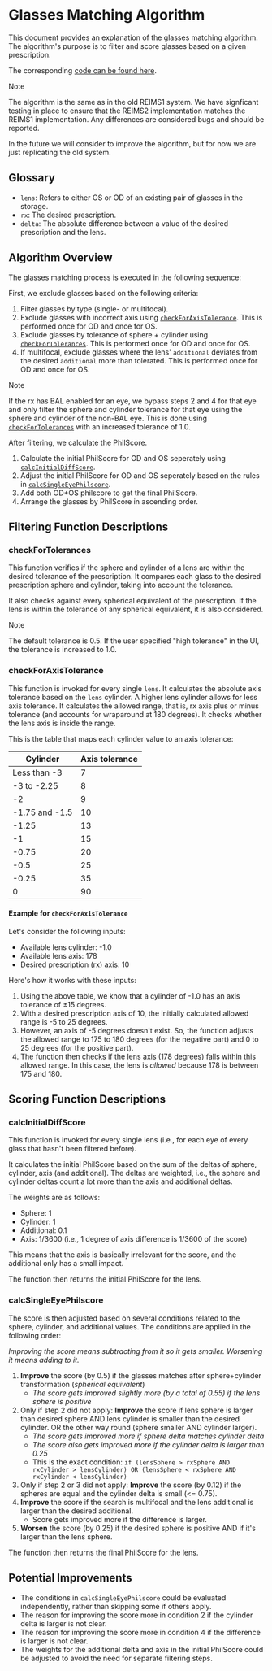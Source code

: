 # Glasses Matching Algorithm

This document provides an explanation of the glasses matching algorithm. The algorithm's purpose is to filter and score glasses based on a given prescription.

The corresponding [code can be found here](https://github.com/reims2/reims2-frontend/blob/main/src/lib/philscore.ts).

> [!NOTE]
> The algorithm is the same as in the old REIMS1 system. We have signficant testing in place to ensure that the REIMS2 implementation matches the REIMS1 implementation. Any differences are considered bugs and should be reported.
>
> In the future we will consider to improve the algorithm, but for now we are just replicating the old system.

## Glossary

- `lens`: Refers to either OS or OD of an existing pair of glasses in the storage.
- `rx`: The desired prescription.
- `delta`: The absolute difference between a value of the desired prescription and the lens.

## Algorithm Overview

The glasses matching process is executed in the following sequence:

First, we exclude glasses based on the following criteria:

1. Filter glasses by type (single- or multifocal).
2. Exclude glasses with incorrect axis using [`checkForAxisTolerance`](#checkforaxistolerance). This is performed once for OD and once for OS.
3. Exclude glasses by tolerance of sphere + cylinder using [`checkForTolerances`](#checkfortolerances). This is performed once for OD and once for OS.
4. If multifocal, exclude glasses where the lens' `additional` deviates from the desired `additional` more than tolerated. This is performed once for OD and once for OS.

> [!NOTE]
> If the rx has BAL enabled for an eye, we bypass steps 2 and 4 for that eye and only filter the sphere and cylinder tolerance for that eye using the sphere and cylinder of the non-BAL eye. This is done using [`checkForTolerances`](#checkfortolerances) with an increased tolerance of 1.0.

After filtering, we calculate the PhilScore.

1. Calculate the initial PhilScore for OD and OS seperately using [`calcInitialDiffScore`](#calcinitialdiffscore).
2. Adjust the initial PhilScore for OD and OS seperately based on the rules in [`calcSingleEyePhilscore`](#calcsingleeyephilscore).
3. Add both OD+OS philscore to get the final PhilScore.
4. Arrange the glasses by PhilScore in ascending order.

## Filtering Function Descriptions

### checkForTolerances

This function verifies if the sphere and cylinder of a lens are within the desired tolerance of the prescription. It compares each glass to the desired prescription sphere and cylinder, taking into account the tolerance.

It also checks against every spherical equivalent of the prescription. If the lens is within the tolerance of any spherical equivalent, it is also considered.

> [!NOTE]
> The default tolerance is 0.5. If the user specified "high tolerance" in the UI, the tolerance is increased to 1.0.

### checkForAxisTolerance

This function is invoked for every single `lens`. It calculates the absolute axis tolerance based on the `lens` cylinder. A higher lens cylinder allows for less axis tolerance. It calculates the allowed range, that is, rx axis plus or minus tolerance (and accounts for wraparound at 180 degrees). It checks whether the lens axis is inside the range.

This is the table that maps each cylinder value to an axis tolerance:

| Cylinder       | Axis tolerance |
| -------------- | -------------- |
| Less than -3   | 7              |
| -3 to -2.25    | 8              |
| -2             | 9              |
| -1.75 and -1.5 | 10             |
| -1.25          | 13             |
| -1             | 15             |
| -0.75          | 20             |
| -0.5           | 25             |
| -0.25          | 35             |
| 0              | 90             |

#### Example for `checkForAxisTolerance`

Let's consider the following inputs:

- Available lens cylinder: -1.0
- Available lens axis: 178
- Desired prescription (rx) axis: 10

Here's how it works with these inputs:

1. Using the above table, we know that a cylinder of -1.0 has an axis tolerance of ±15 degrees.
2. With a desired prescription axis of 10, the initially calculated allowed range is -5 to 25 degrees.
3. However, an axis of -5 degrees doesn't exist. So, the function adjusts the allowed range to 175 to 180 degrees (for the negative part) and 0 to 25 degrees (for the positive part).
4. The function then checks if the lens axis (178 degrees) falls within this allowed range. In this case, the lens is _allowed_ because 178 is between 175 and 180.

## Scoring Function Descriptions

### calcInitialDiffScore

This function is invoked for every single lens (i.e., for each eye of every glass that hasn't been filtered before).

It calculates the initial PhilScore based on the sum of the deltas of sphere, cylinder, axis (and additional). The deltas are weighted, i.e., the sphere and cylinder deltas count a lot more than the axis and additional deltas.

The weights are as follows:

- Sphere: 1
- Cylinder: 1
- Additional: 0.1
- Axis: 1/3600 (i.e., 1 degree of axis difference is 1/3600 of the score)

This means that the axis is basically irrelevant for the score, and the additional only has a small impact.

The function then returns the initial PhilScore for the lens.

### calcSingleEyePhilscore

The score is then adjusted based on several conditions related to the sphere, cylinder, and additional values. The conditions are applied in the following order:

_Improving the score means subtracting from it so it gets smaller. Worsening it means adding to it._

1. **Improve** the score (by 0.5) if the glasses matches after sphere+cylinder transformation (_spherical equivalent_)
   - _The score gets improved slightly more (by a total of 0.55) if the lens sphere is positive_
2. Only if step 2 did not apply: **Improve** the score if lens sphere is larger than desired sphere AND lens cylinder is smaller than the desired cylinder. OR the other way round (sphere smaller AND cylinder larger).
   - _The score gets improved more if sphere delta matches cylinder delta_
   - _The score also gets improved more if the cylinder delta is larger than 0.25_
   - This is the exact condition: `if (lensSphere > rxSphere AND rxCylinder > lensCylinder) OR (lensSphere < rxSphere AND rxCylinder < lensCylinder)`
3. Only if step 2 or 3 did not apply: **Improve** the score (by 0.12) if the spheres are equal and the cylinder delta is small (<= 0.75).
4. **Improve** the score if the search is multifocal and the lens additional is larger than the desired additional.
   - Score gets improved more if the difference is larger.
5. **Worsen** the score (by 0.25) if the desired sphere is positive AND if it's larger than the lens sphere.

The function then returns the final PhilScore for the lens.

## Potential Improvements

- The conditions in `calcSingleEyePhilscore` could be evaluated independently, rather than skipping some if others apply.
- The reason for improving the score more in condition 2 if the cylinder delta is larger is not clear.
- The reason for improving the score more in condition 4 if the difference is larger is not clear.
- The weights for the additional delta and axis in the initial PhilScore could be adjusted to avoid the need for separate filtering steps.
